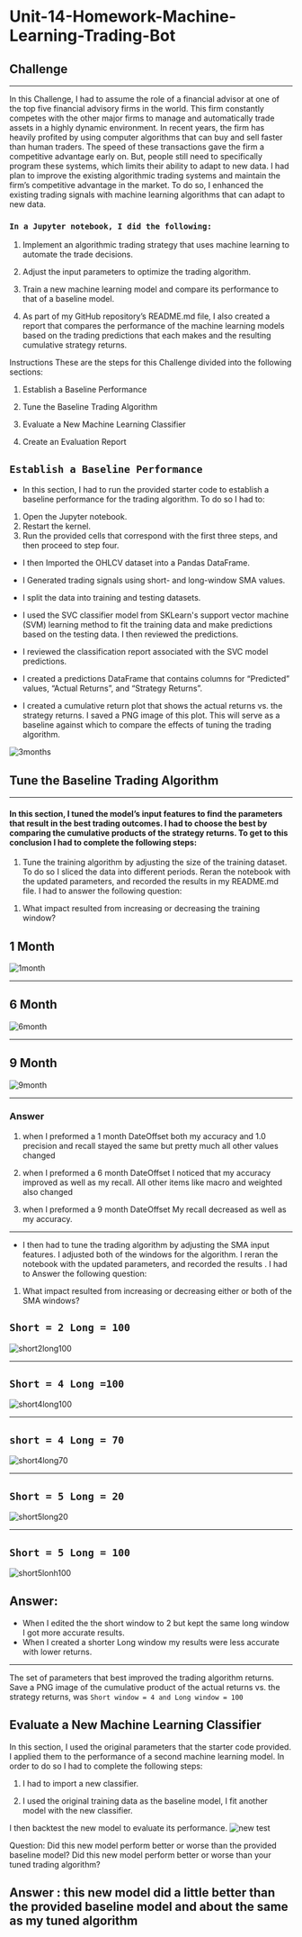 # Unit-14-Homework-Machine-Learning-Trading-Bot
## Challenge
---

In this Challenge, I had to assume the role of a financial advisor at one of the top five financial advisory firms in the world. This  firm constantly competes with the other major firms to manage and automatically trade assets in a highly dynamic environment. In recent years, the firm has heavily profited by using computer algorithms that can buy and sell faster than human traders.
The speed of these transactions gave the firm a competitive advantage early on. But, people still need to specifically program these systems, which limits their ability to adapt to new data. I had plan to improve the existing algorithmic trading systems and maintain the firm’s competitive advantage in the market. To do so, I enhanced the existing trading signals with machine learning algorithms that can adapt to new data.


### `In a Jupyter notebook, I did the following:`


1. Implement an algorithmic trading strategy that uses machine learning to automate the trade decisions.


2. Adjust the input parameters to optimize the trading algorithm.


3. Train a new machine learning model and compare its performance to that of a baseline model.


4. As part of my  GitHub repository’s README.md file, I also created a report that compares the performance of the machine learning models based on the trading predictions that each makes and the resulting cumulative strategy returns.



Instructions
These are the steps for this Challenge divided into the following sections:


1. Establish a Baseline Performance


2. Tune the Baseline Trading Algorithm


3. Evaluate a New Machine Learning Classifier


4. Create an Evaluation Report



## `Establish a Baseline Performance`

- In this section, I had to  run the provided starter code to establish a baseline performance for the trading algorithm. To do so I had to: 
1. Open the Jupyter notebook. 
2. Restart the kernel. 
3. Run the provided cells that correspond with the first three steps, and then proceed to step four.


- I then Imported the OHLCV dataset into a Pandas DataFrame.


- I Generated trading signals using short- and long-window SMA values.


- I split the data into training and testing datasets.


- I used the SVC classifier model from SKLearn's support vector machine (SVM) learning method to fit the training data and make predictions based on the testing data. I then reviewed  the predictions.


- I reviewed the classification report associated with the SVC model predictions.


- I created a predictions DataFrame that contains columns for “Predicted” values, “Actual Returns”, and “Strategy Returns”.


- I created a cumulative return plot that shows the actual returns vs. the strategy returns. I saved a PNG image of this plot. This will serve as a baseline against which to compare the effects of tuning the trading algorithm.

![3months](3_month.png)





## Tune the Baseline Trading Algorithm
---
#### In this section, I tuned the model’s input features to find the parameters that result in the best trading outcomes. I had to  choose the best by comparing the cumulative products of the strategy returns. To get to this conclusion I had to complete the following steps:


1. Tune the training algorithm by adjusting the size of the training dataset. To do so I sliced the  data into different periods. Reran the notebook with the updated parameters, and recorded the results in my README.md file. I had to answer the following question:
1)  What impact resulted from increasing or decreasing the training window?

## 1 Month
![1month](1_month.png)

---
## 6 Month 
![6month](6_month.png)

--- 

## 9 Month
![9month](9_month.png)

---

### Answer 
1. when I preformed a 1 month DateOffset both my accuracy and 1.0 precision and recall stayed the same but pretty much all other values changed

2. when I preformed a 6 month DateOffset I noticed that my accuracy improved as well as my recall. All other items like macro and weighted also changed

3. when I preformed a 9 month DateOffset My recall decreased as well as my accuracy. 

---




- I then had to tune the trading algorithm by adjusting the SMA input features. I adjusted both of the windows for the algorithm. I reran the notebook with the updated parameters, and recorded the results .
I had to Answer the following question: 
1. What impact resulted from increasing or decreasing either or both of the SMA windows?

## `Short = 2 Long = 100`
![short2long100](short2_long100.png)

--- 
## `Short = 4 Long =100`
![short4long100](short4_long_100.png)


---
## `short = 4 Long = 70`
![short4long70](short4_long70.png)

---

## `Short = 5 Long = 20`
![short5long20](short5_long20.png)

---

## `Short = 5 Long = 100`
 ![short5lonh100](short5_long100.png)

## Answer: 

- When I edited the the short window to 2 but kept the same long window I got more accurate results.
- When I created a shorter Long window my results were less accurate  with lower returns.

---

 The set of parameters that best improved the trading algorithm returns. Save a PNG image of the cumulative product of the actual returns vs. the strategy returns, was `Short window = 4 and Long window = 100`



## Evaluate a New Machine Learning Classifier
In this section, I used the original parameters that the starter code provided. I applied them to the performance of a second machine learning model. In order to do so I had to complete the following steps:


1. I had to import a new classifier.


2. I used the original training data as the baseline model, I fit another model with the new classifier.


I then backtest the new model to evaluate its performance.
![new test](newtest.png)

Question: Did this new model perform better or worse than the provided baseline model? Did this new model perform better or worse than your tuned trading algorithm?

## Answer : this new model did a little better than the provided baseline model and about the same as my tuned algorithm  





